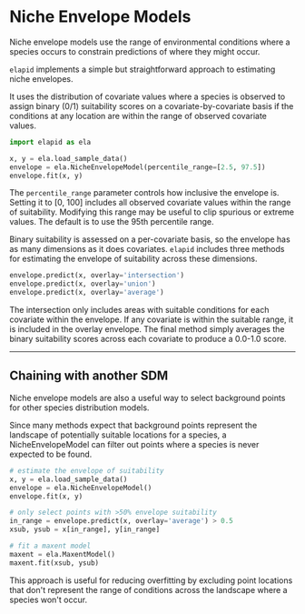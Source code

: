 # Niche Envelope Models

Niche envelope models use the range of environmental conditions where a species occurs to constrain predictions of where they might occur.

`elapid` implements a simple but straightforward approach to estimating niche envelopes.

It uses the distribution of covariate values where a species is observed to assign binary (0/1) suitability scores on a covariate-by-covariate basis if the conditions at any location are within the range of observed covariate values.

```python
import elapid as ela

x, y = ela.load_sample_data()
envelope = ela.NicheEnvelopeModel(percentile_range=[2.5, 97.5])
envelope.fit(x, y)
```

The `percentile_range` parameter controls how inclusive the envelope is. Setting it to [0, 100] includes all observed covariate values within the range of suitability. Modifying this range may be useful to clip spurious or extreme values. The default is to use the 95th percentile range.

Binary suitability is assessed on a per-covariate basis, so the envelope has as many dimensions as it does covariates. `elapid` includes three methods for estimating the envelope of suitability across these dimensions.

```python
envelope.predict(x, overlay='intersection')
envelope.predict(x, overlay='union')
envelope.predict(x, overlay='average')
```

The intersection only includes areas with suitable conditions for each covariate within the envelope. If any covariate is within the suitable range, it is included in the overlay envelope. The final method simply averages the binary suitability scores across each covariate to produce a 0.0-1.0 score.

---

## Chaining with another SDM

Niche envelope models are also a useful way to select background points for other species distribution models.

Since many methods expect that background points represent the landscape of potentially suitable locations for a species, a NicheEnvelopeModel can filter out points where a species is never expected to be found.

```python
# estimate the envelope of suitability
x, y = ela.load_sample_data()
envelope = ela.NicheEnvelopeModel()
envelope.fit(x, y)

# only select points with >50% envelope suitability
in_range = envelope.predict(x, overlay='average') > 0.5
xsub, ysub = x[in_range], y[in_range]

# fit a maxent model
maxent = ela.MaxentModel()
maxent.fit(xsub, ysub)
```

This approach is useful for reducing overfitting by excluding point locations that don't represent the range of conditions across the landscape where a species won't occur.
